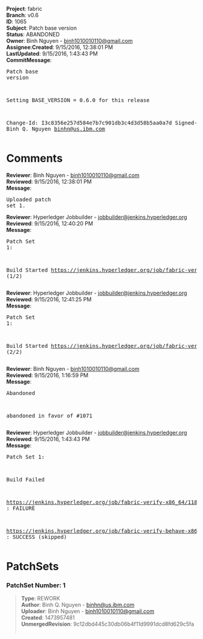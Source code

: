 <strong>Project</strong>: fabric</br><strong>Branch</strong>: v0.6<br><strong>ID</strong>: 1065<br><strong>Subject</strong>: Patch base version<br><strong>Status</strong>: ABANDONED<br><strong>Owner</strong>: Binh Nguyen - binh1010010110@gmail.com<br><strong>Assignee</strong>:<strong>Created</strong>: 9/15/2016, 12:38:01 PM<br><strong>LastUpdated</strong>: 9/15/2016, 1:43:43 PM<br><strong>CommitMessage</strong>:<br><pre>Patch base version

Setting BASE_VERSION = 0.6.0 for this release

Change-Id: I3c8356e257d584e7b7c901db3c4d3d58b5aa0a7d
Signed-off-by: Binh Q. Nguyen <binhn@us.ibm.com>
</pre><h1>Comments</h1><strong>Reviewer</strong>: Binh Nguyen - binh1010010110@gmail.com<br><strong>Reviewed</strong>: 9/15/2016, 12:38:01 PM<br><strong>Message</strong>: <pre>Uploaded patch set 1.</pre><strong>Reviewer</strong>: Hyperledger Jobbuilder - jobbuilder@jenkins.hyperledger.org<br><strong>Reviewed</strong>: 9/15/2016, 12:40:20 PM<br><strong>Message</strong>: <pre>Patch Set 1:

Build Started https://jenkins.hyperledger.org/job/fabric-verify-x86_64/1181/ (1/2)</pre><strong>Reviewer</strong>: Hyperledger Jobbuilder - jobbuilder@jenkins.hyperledger.org<br><strong>Reviewed</strong>: 9/15/2016, 12:41:25 PM<br><strong>Message</strong>: <pre>Patch Set 1:

Build Started https://jenkins.hyperledger.org/job/fabric-verify-behave-x86_64/103/ (2/2)</pre><strong>Reviewer</strong>: Binh Nguyen - binh1010010110@gmail.com<br><strong>Reviewed</strong>: 9/15/2016, 1:16:59 PM<br><strong>Message</strong>: <pre>Abandoned

abandoned in favor of #1071</pre><strong>Reviewer</strong>: Hyperledger Jobbuilder - jobbuilder@jenkins.hyperledger.org<br><strong>Reviewed</strong>: 9/15/2016, 1:43:43 PM<br><strong>Message</strong>: <pre>Patch Set 1:

Build Failed 

https://jenkins.hyperledger.org/job/fabric-verify-x86_64/1181/ : FAILURE

https://jenkins.hyperledger.org/job/fabric-verify-behave-x86_64/103/ : SUCCESS (skipped)</pre><h1>PatchSets</h1><h3>PatchSet Number: 1</h3><blockquote><strong>Type</strong>: REWORK<br><strong>Author</strong>: Binh Q. Nguyen - binhn@us.ibm.com<br><strong>Uploader</strong>: Binh Nguyen - binh1010010110@gmail.com<br><strong>Created</strong>: 1473957481<br><strong>UnmergedRevision</strong>: 9c12dbd445c30db06b4f11d9991dcd8fd629c5fa<br><br></blockquote>